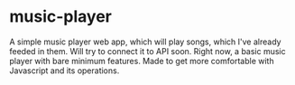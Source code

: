 # music-player
<p>
A simple music player web app, which will play songs, which I've already feeded in them. Will try to connect it to API soon. 
Right now, a basic music player with bare minimum features.
Made to get more comfortable with Javascript and its operations. 
</p>

